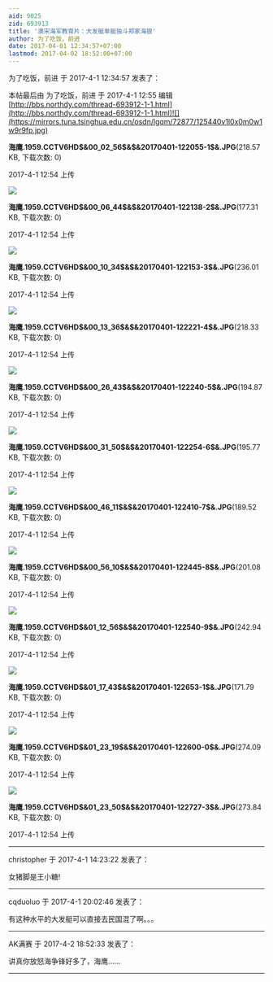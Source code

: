 ```yaml
---
aid: 9025
zid: 693913
title: '澳宋海军教育片：大发艇单艇独斗郑家海狼'
author: 为了吃饭，前进
date: 2017-04-01 12:34:57+07:00
lastmod: 2017-04-02 18:52:00+07:00
---
```


为了吃饭，前进 于 2017-4-1 12:34:57 发表了：

本帖最后由 为了吃饭，前进 于 2017-4-1 12:55 编辑 [http://bbs.northdy.com/thread-693912-1-1.html](http://bbs.northdy.com/thread-693912-1-1.html)![](https://mirrors.tuna.tsinghua.edu.cn/osdn/lgqm/72877/125440v1l0x0m0w1w9r9fp.jpg)



**海鹰.1959.CCTV6HD\$&00\_02\_56\$&\$&20170401-122055-1\$&.JPG**(218.57 KB, 下载次数: 0)



2017-4-1 12:54 上传



![](https://mirrors.tuna.tsinghua.edu.cn/osdn/lgqm/72877/125440pn1m4o874z1kcgz7.jpg)



**海鹰.1959.CCTV6HD\$&00\_06\_44\$&\$&20170401-122138-2\$&.JPG**(177.31 KB, 下载次数: 0)



2017-4-1 12:54 上传



![](https://mirrors.tuna.tsinghua.edu.cn/osdn/lgqm/72877/125441p42jr423oftrqk3f.jpg)



**海鹰.1959.CCTV6HD\$&00\_10\_34\$&\$&20170401-122153-3\$&.JPG**(236.01 KB, 下载次数: 0)



2017-4-1 12:54 上传



![](https://mirrors.tuna.tsinghua.edu.cn/osdn/lgqm/72877/125442tdnojniot0iwnn0v.jpg)



**海鹰.1959.CCTV6HD\$&00\_13\_36\$&\$&20170401-122221-4\$&.JPG**(218.33 KB, 下载次数: 0)



2017-4-1 12:54 上传



![](https://mirrors.tuna.tsinghua.edu.cn/osdn/lgqm/72877/125443s2gg2ltglrp9o7ro.jpg)



**海鹰.1959.CCTV6HD\$&00\_26\_43\$&\$&20170401-122240-5\$&.JPG**(194.87 KB, 下载次数: 0)



2017-4-1 12:54 上传



![](https://mirrors.tuna.tsinghua.edu.cn/osdn/lgqm/72877/125444ghizmg9nc5r9mhor.jpg)



**海鹰.1959.CCTV6HD\$&00\_31\_50\$&\$&20170401-122254-6\$&.JPG**(195.77 KB, 下载次数: 0)



2017-4-1 12:54 上传



![](https://mirrors.tuna.tsinghua.edu.cn/osdn/lgqm/72877/125445o1zfffri3wghguig.jpg)



**海鹰.1959.CCTV6HD\$&00\_46\_11\$&\$&20170401-122410-7\$&.JPG**(189.52 KB, 下载次数: 0)



2017-4-1 12:54 上传



![](https://mirrors.tuna.tsinghua.edu.cn/osdn/lgqm/72877/125446xhxkhnravupkkenu.jpg)



**海鹰.1959.CCTV6HD\$&00\_56\_10\$&\$&20170401-122445-8\$&.JPG**(201.08 KB, 下载次数: 0)



2017-4-1 12:54 上传



![](https://mirrors.tuna.tsinghua.edu.cn/osdn/lgqm/72877/125448aswsl7dlinwbz1nb.jpg)



**海鹰.1959.CCTV6HD\$&01\_12\_56\$&\$&20170401-122540-9\$&.JPG**(242.94 KB, 下载次数: 0)



2017-4-1 12:54 上传



![](https://mirrors.tuna.tsinghua.edu.cn/osdn/lgqm/72877/125449x73bd4493dh9eb4d.jpg)



**海鹰.1959.CCTV6HD\$&01\_17\_43\$&\$&20170401-122653-1\$&.JPG**(171.79 KB, 下载次数: 0)



2017-4-1 12:54 上传



![](https://mirrors.tuna.tsinghua.edu.cn/osdn/lgqm/72877/125450iyfrnyqspsc7n3ce.jpg)



**海鹰.1959.CCTV6HD\$&01\_23\_19\$&\$&20170401-122600-0\$&.JPG**(274.09 KB, 下载次数: 0)



2017-4-1 12:54 上传



![](https://mirrors.tuna.tsinghua.edu.cn/osdn/lgqm/72877/125451x9vujvv5a8mmybyw.jpg)



**海鹰.1959.CCTV6HD\$&01\_23\_50\$&\$&20170401-122727-3\$&.JPG**(273.84 KB, 下载次数: 0)



2017-4-1 12:54 上传

---------

christopher 于 2017-4-1 14:23:22 发表了：

女猪脚是王小糖!

---------

cqduoluo 于 2017-4-1 20:02:46 发表了：

有这种水平的大发艇可以直接去民国混了啊。。。

---------

AK满赛 于 2017-4-2 18:52:33 发表了：

讲真你放怒海争锋好多了，海鹰……

---------

